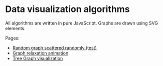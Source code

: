 # Data visualization algorithms

All algorithms are written in pure JavaScript. Graphs are drawn using SVG elements.

Pages:
- [Random graph scattered randomly (test)](https://diht2016.github.io/dataviz/random)
- [Graph relaxation animation](https://diht2016.github.io/dataviz/relax)
- [Tree Graph visualization](https://diht2016.github.io/dataviz/tree)
